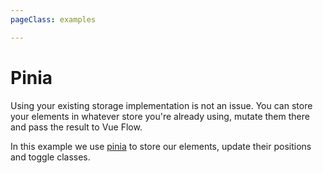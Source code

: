 ```yaml
---
pageClass: examples

---
```


# Pinia

Using your existing storage implementation is not an issue. 
You can store your elements in whatever store you're already using, mutate them there and pass the result to Vue Flow.

In this example we use [pinia](https://pinia.vuejs.org/) to store our elements, update their positions and toggle classes.

<div class="mt-6">
  <PiniaExample />
</div>
